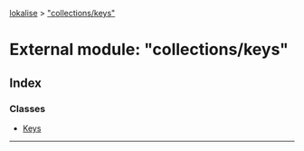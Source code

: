 [lokalise](../README.md) > ["collections/keys"](../modules/_collections_keys_.md)

# External module: "collections/keys"

## Index

### Classes

* [Keys](../classes/_collections_keys_.keys.md)

---

